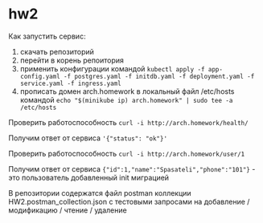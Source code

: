 # hw2

Как запустить сервис:
1) скачать репозиторий
2) перейти в корень репоитория
3) применить конфигурации командой `kubectl apply -f app-config.yaml -f postgres.yaml -f initdb.yaml -f deployment.yaml -f service.yaml -f ingress.yaml`
4) прописать домен arch.homework в локальный файл /etc/hosts командой `echo "$(minikube ip) arch.homework" | sudo tee -a /etc/hosts`

Проверить работоспособность `curl -i http://arch.homework/health/`

Получим ответ от сервиса `'{"status": "ok"}'`

Проверить работоспособность `curl -i http://arch.homework/user/1`

Получим ответ от сервиса `{"id":1,"name":"Spasateli","phone":"101"}` - это пользователь добавленный init миграцией

В репозитории содержатся файл postman коллекции HW2.postman_collection.json с тестовыми запросами на добавление / модификацию / чтение / удаление 
